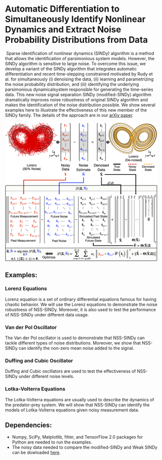 ﻿# Automatic Differentiation to Simultaneously Identify Nonlinear Dynamics and Extract Noise Probability Distributions from Data
﻿
Sparse identification of nonlinear dynamics (SINDy) algorithm is a method that allows the identification of parsimonious system models. However, the SINDy algorithm is sensitive to large noise. To overcome this issue, we develop a variant of the SINDy algorithm that integrates automatic differentiation and recent time-stepping constrained motivated by Rudy et al. for simultaneously (i) denoising the data, (ii) learning and parametrizing the noise probability distribution, and (iii) identifying the underlying parsimonious dynamicalsystem responsible for generating the time-series data. This new noise signal separation SINDy (modified-SINDy) algorithm dramatically improves noise robustness of original SINDy algorithm and makes the identification of the noise distribution possible. We show several examples here to illustrate the effectiveness of this new member of the SINDy family. The details of the approach are in our [arXiv paper]().

<p align="center">
<img src="Images/Method.jpg" width="600">
</p>

## Examples:
### Lorenz Equations
Lorenz equation is a set of ordinary differential equations famous for having chaotic behavior. We will use the Lorenz equations to demonstrate the noise robustness of NSS-SINDy. Moreover, it is also used to test the performance of NSS-SINDy under different data usage.
### Van der Pol Oscillator
The Van der Pol oscillator is used to demonstrate that NSS-SINDy can tackle different types of noise distributions. Moreover, we show that NSS-SINDy can identify the non-zero mean noise added to the signal.
### Duffing and Cubic Oscillator
Duffing and Cubic oscillators are used to test the effectiveness of NSS-SINDy under different noise levels.
### Lotka-Volterra Equations
The Lotka-Volterra equations are usually used to describe the dynamics of the predator-prey system. We will show that NSS-SINDy can identify the models of Lotka-Volterra equations given noisy measurement data.

## Dependencies:

* Numpy, SciPy, Matplotlib, fitter, and TensorFlow 2.0 packages for Python are needed to run the examples.
* The noisy data needed to compare the modified-SINDy and Weak SINDy can be dowloaded [here](https://drive.google.com/file/d/1OsVjzl41Bhk_drb57VeKvGNHcPm5rUNA/view?usp=sharing).
